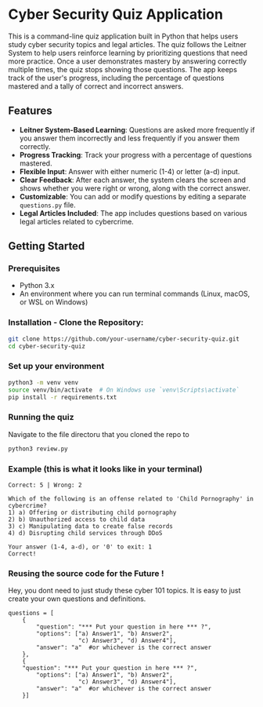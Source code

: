 # Cyber Security Quiz Application

This is a command-line quiz application built in Python that helps users study cyber security topics and legal articles. The quiz follows the Leitner System to help users reinforce learning by prioritizing questions that need more practice. Once a user demonstrates mastery by answering correctly multiple times, the quiz stops showing those questions. The app keeps track of the user's progress, including the percentage of questions mastered and a tally of correct and incorrect answers. 

## Features

- **Leitner System-Based Learning**: Questions are asked more frequently if you answer them incorrectly and less frequently if you answer them correctly.
- **Progress Tracking**: Track your progress with a percentage of questions mastered.
- **Flexible Input**: Answer with either numeric (1-4) or letter (a-d) input.
- **Clear Feedback**: After each answer, the system clears the screen and shows whether you were right or wrong, along with the correct answer.
- **Customizable**: You can add or modify questions by editing a separate `questions.py` file.
- **Legal Articles Included**: The app includes questions based on various legal articles related to cybercrime.

## Getting Started

### Prerequisites

- Python 3.x
- An environment where you can run terminal commands (Linux, macOS, or WSL on Windows)

### Installation - **Clone the Repository**:

```bash
git clone https://github.com/your-username/cyber-security-quiz.git
cd cyber-security-quiz
```

### Set up your environment


```bash
python3 -m venv venv
source venv/bin/activate  # On Windows use `venv\Scripts\activate`
pip install -r requirements.txt
```

### Running the quiz 

Navigate to the file directoru that you cloned the repo to

```bash
python3 review.py
```


### Example (this is what it looks like in your terminal)

```
Correct: 5 | Wrong: 2

Which of the following is an offense related to 'Child Pornography' in cybercrime?
1) a) Offering or distributing child pornography
2) b) Unauthorized access to child data
3) c) Manipulating data to create false records
4) d) Disrupting child services through DDoS

Your answer (1-4, a-d), or '0' to exit: 1
Correct!

```


### Reusing the source code for the Future ! 

Hey, you dont need to just study these cyber 101 topics. It is easy to just create your own questions and definitions. 

```
questions = [
    {
        "question": "*** Put your question in here *** ?",
        "options": ["a) Answer1", "b) Answer2", 
                    "c) Answer3", "d) Answer4"],
        "answer": "a"  #or whichever is the correct answer
    },
    {
	"question": "*** Put your question in here *** ?",
        "options": ["a) Answer1", "b) Answer2", 
                    "c) Answer3", "d) Answer4"],
        "answer": "a"  #or whichever is the correct answer
    }]
```
